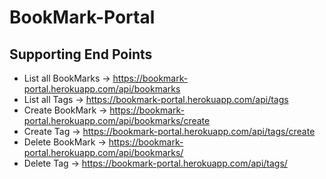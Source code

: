 # BookMark-Portal

## Supporting End Points

* List all BookMarks -> https://bookmark-portal.herokuapp.com/api/bookmarks
* List all Tags -> https://bookmark-portal.herokuapp.com/api/tags
* Create BookMark -> https://bookmark-portal.herokuapp.com/api/bookmarks/create
* Create Tag -> https://bookmark-portal.herokuapp.com/api/tags/create
* Delete BookMark -> https://bookmark-portal.herokuapp.com/api/bookmarks/<link of bookmark>
* Delete Tag -> https://bookmark-portal.herokuapp.com/api/tags/<title of tag>
* Update BookMark -> https://bookmark-portal.herokuapp.com/api/bookmarks/update/<link of bookmark>


